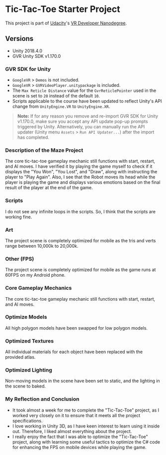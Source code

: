 # Tic-Tac-Toe Starter Project

This project is part of [Udacity](https://www.udacity.com "Udacity - Be in demand")'s [VR Developer Nanodegree](https://www.udacity.com/course/vr-developer-nanodegree--nd017).

## Versions
- Unity 2018.4.0
- GVR Unity SDK v1.170.0

### GVR SDK for Unity
- `GoogleVR` > `Demos` is not included.
- `GoogleVR` > `GVRVideoPlayer.unitypackage` is included.
- The `Max Reticle Distance` value for the `GvrReticlePointer` used in the scene is set to `20` instead of the default `10`.
- Scripts applicable to the course have been updated to reflect Unity's API change from `UnityEngine.VR` to `UnityEngine.XR`.

>**Note:** If for any reason you remove and re-import GVR SDK for Unity v1.170.0, make sure you accept any API update pop-up prompts triggered by Unity. Alternatively, you can manually run the API updater (Unity menu `Assets` > `Run API Updater...`) after the import has completed.

### Description of the Maze Project 
The core tic-tac-toe gameplay mechanic still functions with start, restart, and AI moves. 
I have verified it by playing the game myself to check if it displays the "You Won", "You Lost", and "Draw", along with instructing the player to "Play Again".
Also, I see that the Robot moves its head while the player is playing the game and displays various emotions based on the final result of the player at the end of the game.

### Scripts
I do not see any infinite loops in the scripts. So, I think that the scripts are working fine. 

### Art
The project scene is completely optimized for mobile as the tris and verts range between 10,000k to 20,000k.

### Other (FPS)
The project scene is completely optimized for mobile as the game runs at 60FPS on my Android phone.

### Core Gameplay Mechanics
The core tic-tac-toe gameplay mechanic still functions with start, restart, and AI moves.

### Optimize Models
All high polygon models have been swapped for low polygon models.

### Optimized Textures
All individual materials for each object have been replaced with the provided atlas.

### Optimized Lighting
Non-moving models in the scene have been set to static, and the lighting in the scene to baked.

### My Reflection and Conclusion
- It took almost a week for me to complete the "Tic-Tac-Toe" project, as I worked very closely on it to ensure that it meets all the project specifications.
- I love working in Unity 3D, as I have keen interest to learn using it inside out. Therefore, I liked almost everything about the project.
- I really enjoy the fact that I was able to optimize the "Tic-Tac-Toe" project, along with learning some useful tactics to optimize the C# code for enhancing the FPS on mobile devices while playing the game.
